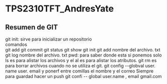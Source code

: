 # TPS2310TFT_AndresYate
## Resumen de GIT
git init: sirve para inicializar un repositorio  
comandos  
git add
git commit
git status
git show
git init
git add nombre del archivo. txt
git log nombre del archivo. txt
pwd: para saber donde esta 
si ponemos solo ls es para alistar los archivos y el al es para alistar los atributos.
git rm es para borrar archivos cuando no se utiliza el git. 
git config --globval user. name user. email y ponerf entre comillas el nombre y el correo 
Siempre para guardad hacer un push
git confi -- global user.name , email gmail.com
